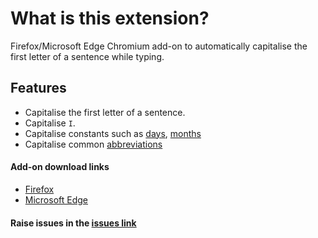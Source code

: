 # What is this extension?

Firefox/Microsoft Edge Chromium add-on to automatically capitalise the first letter of a sentence while typing.

## Features

- Capitalise the first letter of a sentence.
- Capitalise `I`.
- Capitalise constants such as [days](https://github.com/hrai/auto-capitalise-sentence/blob/6c02e173fdd85ed149fa1c0463c52a9b8f04fca7/src/constants.js#L1), [months](https://github.com/hrai/auto-capitalise-sentence/blob/6c02e173fdd85ed149fa1c0463c52a9b8f04fca7/src/constants.js#L11)
- Capitalise common [abbreviations](https://github.com/hrai/auto-capitalise-sentence/blob/6c02e173fdd85ed149fa1c0463c52a9b8f04fca7/src/constants.js#L24)

#### Add-on download links

- [Firefox](https://addons.mozilla.org/en-US/firefox/addon/auto-capitalise-sentence/)
- [Microsoft Edge](https://microsoftedge.microsoft.com/addons/detail/auto-capitalise-sentence/ifebcbphlfoifeajpbecncpgjflpbann)

#### Raise issues in the [issues link](https://github.com/hrai/auto-capitalise-extension/issues)
